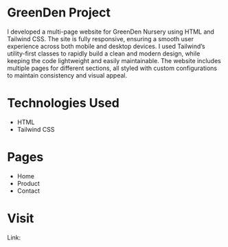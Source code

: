 # GreenDen Project
I developed a multi-page website for GreenDen Nursery using HTML and Tailwind CSS. The site is fully responsive, ensuring a smooth user experience across both mobile and desktop devices. I used Tailwind’s utility-first classes to rapidly build a clean and modern design, while keeping the code lightweight and easily maintainable. The website includes multiple pages for different sections, all styled with custom configurations to maintain consistency and visual appeal.

# Technologies Used
 - HTML
 - Tailwind CSS

# Pages
 - Home
 - Product
 - Contact

# Visit
Link: 





